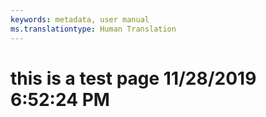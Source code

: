 ```yaml
---
keywords: metadata, user manual
ms.translationtype: Human Translation
---
```

# this is a test page 11/28/2019 6:52:24 PM